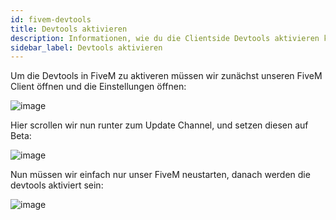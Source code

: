```yaml
---
id: fivem-devtools
title: Devtools aktivieren
description: Informationen, wie du die Clientside Devtools aktivieren kannst - ZAP-Hosting.com Dokumentation
sidebar_label: Devtools aktivieren
---
```


Um die Devtools in FiveM zu aktiveren müssen wir zunächst unseren FiveM Client öffnen und die Einstellungen öffnen:

![image](https://user-images.githubusercontent.com/13604413/159137913-16bd57dc-c9b6-435d-bc88-4d0a788c8b7f.png)

Hier scrollen wir nun runter zum Update Channel, und setzen diesen auf Beta:

![image](https://user-images.githubusercontent.com/13604413/159137922-6380eb24-a85e-4cdb-909d-fa14903e6f6e.png)

Nun müssen wir einfach nur unser FiveM neustarten, danach werden die devtools aktiviert sein:

![image](https://user-images.githubusercontent.com/13604413/159137932-d8081be6-95a7-4309-976a-c154bc7ed7fa.png)
